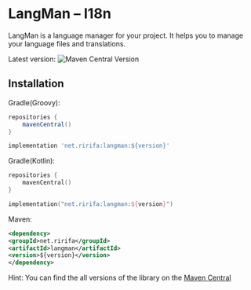 # LangMan – I18n

LangMan is a language manager for your project. It helps you to manage your language files and translations.

Latest version: ![Maven Central Version](https://img.shields.io/maven-central/v/net.ririfa/langman?style=plastic&logo=sonatype&label=Central)

## Installation

Gradle(Groovy):

```groovy
repositories {
    mavenCentral()
}

implementation 'net.ririfa:langman:${version}'
```

Gradle(Kotlin):

```kotlin
repositories {
	mavenCentral()
}

implementation("net.ririfa:langman:${version}")
```

Maven:

```xml
<dependency>
<groupId>net.ririfa</groupId>
<artifactId>langman</artifactId>
<version>${version}</version>
</dependency>
```

Hint: You can find the all versions of the library on the [Maven Central](https://central.sonatype.com/artifact/net.ririfa/langman/versions)